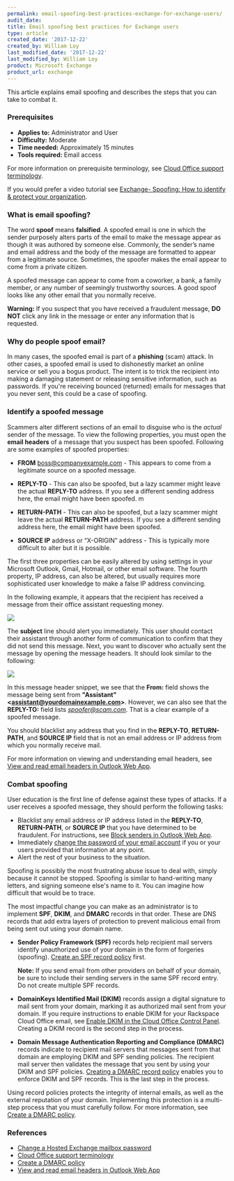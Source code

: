 ```yaml
---
permalink: email-spoofing-best-practices-exchange-for-exchange-users/
audit_date:
title: Email spoofing best practices for Exchange users
type: article
created_date: '2017-12-22'
created_by: William Loy
last_modified_date: '2017-12-22'
last_modified_by: William Loy
product: Microsoft Exchange
product_url: exchange
---
```


This article explains email spoofing and describes the steps that you can take to combat it.

### Prerequisites

- **Applies to:** Administrator and User
- **Difficulty:** Moderate
- **Time needed:** Approximately 15 minutes
- **Tools required:**  Email access

For more information on prerequisite terminology, see [Cloud Office support terminology](/how-to/cloud-office-support-terminology).

If you would prefer a video tutorial see [Exchange- Spoofing: How to identify & protect your organization](https://emailhelp.rackspace.com/l/how-to-prevent-email-spoofing).

### What is email spoofing?

The word **spoof** means **falsified**. A spoofed email is one in which the sender purposely alters parts of the email to make the message appear as though it was authored by someone else. Commonly, the sender’s name and email address and the body of the message are formatted to appear from a legitimate source. Sometimes, the spoofer makes the email appear to come from a private citizen.

A spoofed message can appear to come from a coworker, a bank, a family member, or any number of seemingly trustworthy sources. A good spoof looks like any other email that you normally receive.

**Warning:** If you suspect that you have received a fraudulent message, **DO NOT** click any link in the message or enter any information that is requested.

### Why do people spoof email?

In many cases, the spoofed email is part of a **phishing** (scam) attack. In other cases, a spoofed email is used to dishonestly market an online service or sell you a bogus product. The intent is to trick the recipient into making a damaging statement or releasing sensitive information, such as passwords. If you're receiving bounced (returned) emails for messages that you never sent, this could be a case of spoofing.

### Identify a spoofed message

Scammers alter different sections of an email to disguise who is the *actual* sender of the message. To view the following properties, you must open the **email headers** of a message that you suspect has been spoofed. Following are some examples of spoofed properties:

- **FROM** boss@companyexample.com - This appears to come from a legitimate source on a spoofed message.

- **REPLY-TO** - This can also be spoofed, but a lazy scammer might leave the actual **REPLY-TO** address. If you see a different sending address here, the email might have been spoofed.
m
- **RETURN-PATH** - This can also be spoofed, but a lazy scammer might leave the actual **RETURN-PATH** address. If you see a different sending address here, the email might have been spoofed.

- **SOURCE IP** address or “X-ORIGIN” address - This is typically more difficult to alter but it is possible.

The first three properties can be easily altered by using settings in your Microsoft Outlook, Gmail, Hotmail, or other email software. The fourth property, IP address, can also be altered, but usually requires more sophisticated user knowledge to make a false IP address convincing.

In the following example, it appears that the recipient has received a message from their office assistant requesting money.

<img src="{% asset_path exchange/email-spoofing-best-practices-exchange-for-exchange-users/from_assistant.png %}" />

The **subject** line should alert you immediately. This user should contact their assistant through another form of communication to confirm that they did not send this message. Next, you want to discover who actually sent the message by opening the message headers. It should look similar to the following:

<img src="{% asset_path exchange/email-spoofing-best-practices-exchange-for-exchange-users/reply_to.png %}" />

In this message header snippet, we see that the **From:** field shows the message being sent from **"Assistant"\<assistant@yourdomainexample.com\>**. However, we can also see that the **REPLY-TO:** field lists *spoofer@scam.com*. That is a clear example of a spoofed message.

You should blacklist any address that you find in the **REPLY-TO**, **RETURN-PATH**, and **SOURCE IP** field that is not an email address or IP address from which you normally receive mail.

For more information on viewing and understanding email headers, see [View and read email headers in Outlook Web App](/how-to/view-and-read-email-headers-in-owa).

### Combat spoofing

User education is the first line of defense against these types of attacks. If a user receives a spoofed message, they should perform the following tasks:

 - Blacklist any email address or IP address listed in the **REPLY-TO**, **RETURN-PATH**, or **SOURCE IP** that you have determined to be fraudulent. For instructions, see [Block senders in Outlook Web App](/how-to/block-senders-in-owa).
 - Immediately [change the password of your email account](/how-to/change-a-microsoft-exchange-mailbox-password) if you or your users provided that information at any point.
 - Alert the rest of your business to the situation.

Spoofing is possibly the most frustrating abuse issue to deal with, simply because it cannot be stopped. Spoofing is similar to hand-writing many letters, and signing someone else's name to it. You can imagine how difficult that would be to trace.

The most impactful change you can make as an administrator is to implement **SPF**, **DKIM**, and **DMARC** records in that order. These are DNS records that add extra layers of protection to prevent malicious email from being sent out using your domain name.

   - **Sender Policy Framework (SPF)** records help recipient mail servers identify unauthorized use of your domain in the form of forgeries (spoofing). [Create an SPF record policy](/how-to/create-an-spf-policy) first.

       **Note:** If you send email from other providers on behalf of your domain, be sure to include their sending servers in the same SPF record entry. Do not create multiple SPF records.

   - **DomainKeys Identified Mail (DKIM)** records assign a digital signature to mail sent from your domain, marking it as authorized mail sent from your domain. If you require instructions to enable DKIM for your Rackspace Cloud Office email, see [Enable DKIM in the Cloud Office Control Panel](/how-to/enable-dkim-in-the-cloud-office-control-panel). Creating a DKIM record is the second step in the process.

   - **Domain Message Authentication Reporting and Compliance (DMARC)** records indicate to recipient mail servers that messages sent from that domain are employing DKIM and SPF sending policies. The recipient mail server then validates the message that you sent by using your DKIM and SPF policies. [Creating a DMARC record policy](/how-to/create-a-dmarc-policy) enables you to enforce DKIM and SPF records. This is the last step in the process.

Using record policies protects the integrity of internal emails, as well as the external reputation of your domain. Implementing this protection is a multi-step process that you must carefully follow. For more information, see [Create a DMARC policy](/how-to/create-a-dmarc-policy).


### References

- [Change a Hosted Exchange mailbox password](/how-to/change-a-microsoft-exchange-mailbox-password)
- [Cloud Office support terminology](/how-to/cloud-office-support-terminology)
- [Create a DMARC policy](/how-to/create-a-dmarc-policy)
- [View and read email headers in Outlook Web App](/how-to/view-and-read-email-headers-in-owa)
